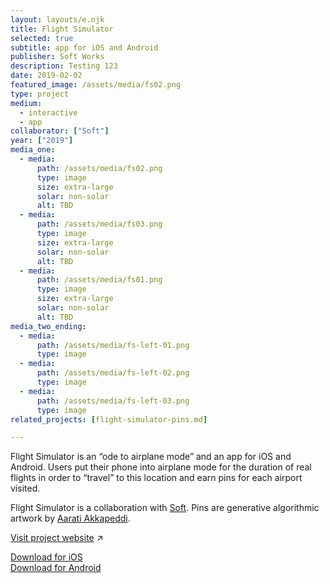 ```yaml
---
layout: layouts/e.njk
title: Flight Simulator
selected: true
subtitle: app for iOS and Android
publisher: Soft Works
description: Testing 123
date: 2019-02-02
featured_image: /assets/media/fs02.png
type: project
medium:
  - interactive
  - app
collaborator: ["Soft"]
year: ["2019"]
media_one:
  - media:
      path: /assets/media/fs02.png
      type: image
      size: extra-large
      solar: non-solar
      alt: TBD
  - media:
      path: /assets/media/fs03.png
      type: image
      size: extra-large
      solar: non-solar
      alt: TBD
  - media:
      path: /assets/media/fs01.png
      type: image
      size: extra-large
      solar: non-solar
      alt: TBD
media_two_ending:
  - media:
      path: /assets/media/fs-left-01.png
      type: image
  - media:
      path: /assets/media/fs-left-02.png
      type: image
  - media:
      path: /assets/media/fs-left-03.png
      type: image
related_projects: [flight-simulator-pins.md]

---
```


Flight Simulator is an “ode to airplane mode” and an app for iOS and Android. Users put their phone into airplane mode for the duration of real flights in order to “travel” to this location and earn pins for each airport visited. 

Flight Simulator is a collaboration with [Soft](/with/soft). Pins are generative algorithmic artwork by <a href="https://aarati.online/" target="_blank">Aarati Akkapeddi</a>.

[Visit project website](https://flightsimulator.soft.works) ↗

[Download for iOS](https://itunes.apple.com/us/app/flight-simulator/id1146329517)<br>
[Download for Android](https://play.google.com/store/apps/details?id=com.soft.flightsimulator)<br>

<!-- “I love that this lets me use my phone less and experience something beautiful. The details of what you see out of the window, raindrops and the pins you collect all are great.” — su.b3

“it’s like @Headspace without the guidance”

“Flight Simulator, an iOS app that doesn’t let you fly the plane... you just start a trip and stare peacefully out the window” — kottke.org -->